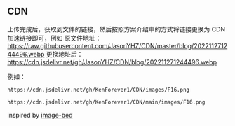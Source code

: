 
## CDN

上传完成后，获取到文件的链接，然后按照方案介绍中的方式将链接更换为 CDN 加速链接即可，例如
原文件地址：https://raw.githubusercontent.com/JasonYHZ/CDN/master/blog/202211271244496.webp
更换地址后：https://cdn.jsdelivr.net/gh/JasonYHZ/CDN/blog/202211271244496.webp

例如：
```
https://cdn.jsdelivr.net/gh/KenForever1/CDN/images/F16.png

https://cdn.jsdelivr.net/gh/KenForever1/CDN/main/images/F16.png
```

inspired by [image-bed](https://www.yuhuizhen.com/2022/11/27/image-bed/index.html#%F0%9F%91%B7%E6%96%B9%E6%A1%88%E6%96%BD%E5%B7%A5)